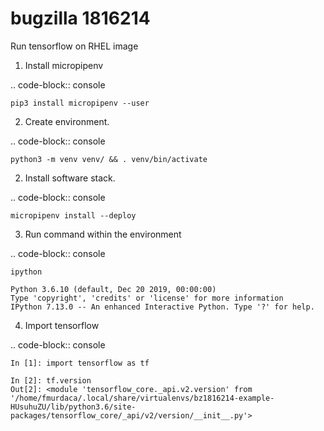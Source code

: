 # bugzilla 1816214

Run tensorflow on RHEL image

1. Install micropipenv

.. code-block:: console

    pip3 install micropipenv --user

2. Create environment.

.. code-block:: console

    python3 -m venv venv/ && . venv/bin/activate

2. Install software stack.

.. code-block:: console

    micropipenv install --deploy

3. Run command within the environment

.. code-block:: console

    ipython

    Python 3.6.10 (default, Dec 20 2019, 00:00:00) 
    Type 'copyright', 'credits' or 'license' for more information
    IPython 7.13.0 -- An enhanced Interactive Python. Type '?' for help.

4. Import tensorflow

.. code-block:: console

    In [1]: import tensorflow as tf

    In [2]: tf.version  
    Out[2]: <module 'tensorflow_core._api.v2.version' from '/home/fmurdaca/.local/share/virtualenvs/bz1816214-example-HUsuhuZU/lib/python3.6/site-packages/tensorflow_core/_api/v2/version/__init__.py'>
